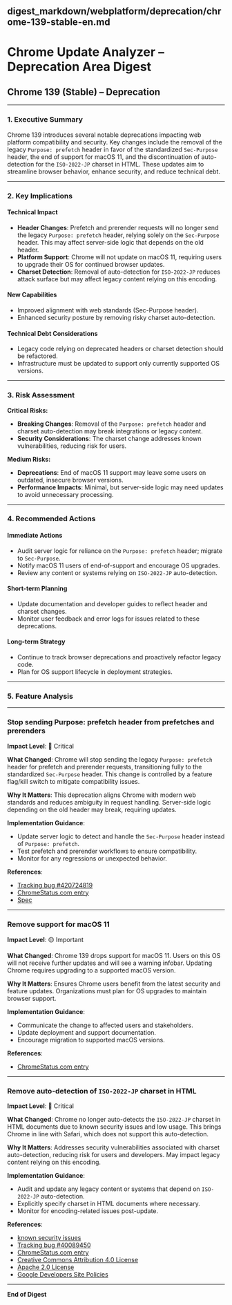 digest_markdown/webplatform/deprecation/chrome-139-stable-en.md
---

# Chrome Update Analyzer – Deprecation Area Digest

## Chrome 139 (Stable) – Deprecation

---

### 1. Executive Summary

Chrome 139 introduces several notable deprecations impacting web platform compatibility and security. Key changes include the removal of the legacy `Purpose: prefetch` header in favor of the standardized `Sec-Purpose` header, the end of support for macOS 11, and the discontinuation of auto-detection for the `ISO-2022-JP` charset in HTML. These updates aim to streamline browser behavior, enhance security, and reduce technical debt.

---

### 2. Key Implications

#### Technical Impact

- **Header Changes**: Prefetch and prerender requests will no longer send the legacy `Purpose: prefetch` header, relying solely on the `Sec-Purpose` header. This may affect server-side logic that depends on the old header.
- **Platform Support**: Chrome will not update on macOS 11, requiring users to upgrade their OS for continued browser updates.
- **Charset Detection**: Removal of auto-detection for `ISO-2022-JP` reduces attack surface but may affect legacy content relying on this encoding.

#### New Capabilities

- Improved alignment with web standards (Sec-Purpose header).
- Enhanced security posture by removing risky charset auto-detection.

#### Technical Debt Considerations

- Legacy code relying on deprecated headers or charset detection should be refactored.
- Infrastructure must be updated to support only currently supported OS versions.

---

### 3. Risk Assessment

**Critical Risks:**

- **Breaking Changes**: Removal of the `Purpose: prefetch` header and charset auto-detection may break integrations or legacy content.
- **Security Considerations**: The charset change addresses known vulnerabilities, reducing risk for users.

**Medium Risks:**

- **Deprecations**: End of macOS 11 support may leave some users on outdated, insecure browser versions.
- **Performance Impacts**: Minimal, but server-side logic may need updates to avoid unnecessary processing.

---

### 4. Recommended Actions

#### Immediate Actions

- Audit server logic for reliance on the `Purpose: prefetch` header; migrate to `Sec-Purpose`.
- Notify macOS 11 users of end-of-support and encourage OS upgrades.
- Review any content or systems relying on `ISO-2022-JP` auto-detection.

#### Short-term Planning

- Update documentation and developer guides to reflect header and charset changes.
- Monitor user feedback and error logs for issues related to these deprecations.

#### Long-term Strategy

- Continue to track browser deprecations and proactively refactor legacy code.
- Plan for OS support lifecycle in deployment strategies.

---

### 5. Feature Analysis

---

### Stop sending Purpose: prefetch header from prefetches and prerenders

**Impact Level**: 🔴 Critical

**What Changed**:
Chrome will stop sending the legacy `Purpose: prefetch` header for prefetch and prerender requests, transitioning fully to the standardized `Sec-Purpose` header. This change is controlled by a feature flag/kill switch to mitigate compatibility issues.

**Why It Matters**:
This deprecation aligns Chrome with modern web standards and reduces ambiguity in request handling. Server-side logic depending on the old header may break, requiring updates.

**Implementation Guidance**:
- Update server logic to detect and handle the `Sec-Purpose` header instead of `Purpose: prefetch`.
- Test prefetch and prerender workflows to ensure compatibility.
- Monitor for any regressions or unexpected behavior.

**References**:
- [Tracking bug #420724819](https://issues.chromium.org/issues/420724819)
- [ChromeStatus.com entry](https://chromestatus.com/feature/5088012836536320)
- [Spec](https://wicg.github.io/nav-speculation/prerendering.html#interaction-with-fetch)

---

### Remove support for macOS 11

**Impact Level**: 🟡 Important

**What Changed**:
Chrome 139 drops support for macOS 11. Users on this OS will not receive further updates and will see a warning infobar. Updating Chrome requires upgrading to a supported macOS version.

**Why It Matters**:
Ensures Chrome users benefit from the latest security and feature updates. Organizations must plan for OS upgrades to maintain browser support.

**Implementation Guidance**:
- Communicate the change to affected users and stakeholders.
- Update deployment and support documentation.
- Encourage migration to supported macOS versions.

**References**:
- [ChromeStatus.com entry](https://chromestatus.com/feature/4504090090143744)

---

### Remove auto-detection of `ISO-2022-JP` charset in HTML

**Impact Level**: 🔴 Critical

**What Changed**:
Chrome no longer auto-detects the `ISO-2022-JP` charset in HTML documents due to known security issues and low usage. This brings Chrome in line with Safari, which does not support this auto-detection.

**Why It Matters**:
Addresses security vulnerabilities associated with charset auto-detection, reducing risk for users and developers. May impact legacy content relying on this encoding.

**Implementation Guidance**:
- Audit and update any legacy content or systems that depend on `ISO-2022-JP` auto-detection.
- Explicitly specify charset in HTML documents where necessary.
- Monitor for encoding-related issues post-update.

**References**:
- [known security issues](https://www.sonarsource.com/blog/encoding-differentials-why-charset-matters/)
- [Tracking bug #40089450](https://issues.chromium.org/issues/40089450)
- [ChromeStatus.com entry](https://chromestatus.com/feature/6576566521561088)
- [Creative Commons Attribution 4.0 License](https://creativecommons.org/licenses/by/4.0/)
- [Apache 2.0 License](https://www.apache.org/licenses/LICENSE-2.0)
- [Google Developers Site Policies](https://developers.google.com/site-policies)

---

**End of Digest**